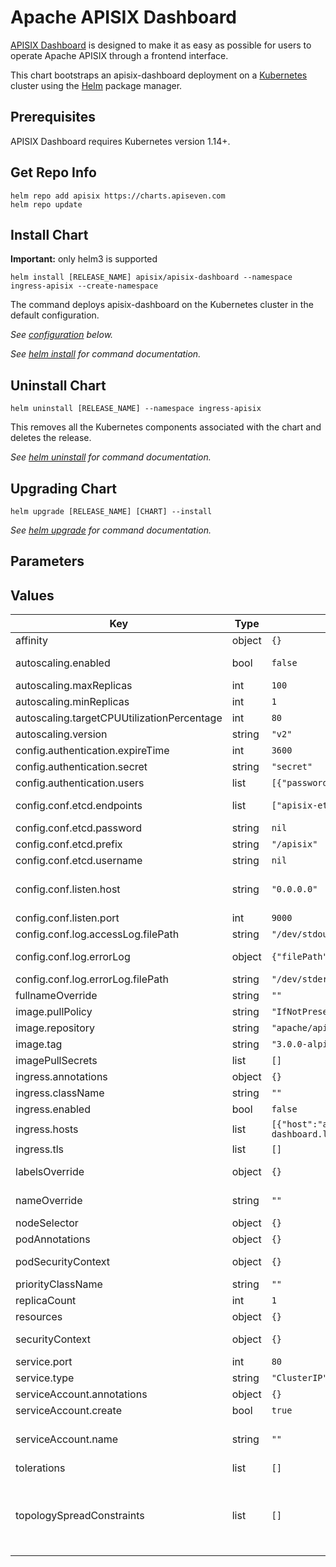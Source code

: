 # Apache APISIX Dashboard

[APISIX Dashboard](https://github.com/apache/apisix-dashboard/) is designed to make it as easy as possible for users to operate Apache APISIX through a frontend interface.

This chart bootstraps an apisix-dashboard deployment on a [Kubernetes](http://kubernetes.io) cluster using the [Helm](https://helm.sh) package manager.

## Prerequisites

APISIX Dashboard requires Kubernetes version 1.14+.

## Get Repo Info

```console
helm repo add apisix https://charts.apiseven.com
helm repo update
```

## Install Chart

**Important:** only helm3 is supported

```console
helm install [RELEASE_NAME] apisix/apisix-dashboard --namespace ingress-apisix --create-namespace
```

The command deploys apisix-dashboard on the Kubernetes cluster in the default configuration.

_See [configuration](#configuration) below._

_See [helm install](https://helm.sh/docs/helm/helm_install/) for command documentation._

## Uninstall Chart

```console
helm uninstall [RELEASE_NAME] --namespace ingress-apisix
```

This removes all the Kubernetes components associated with the chart and deletes the release.

_See [helm uninstall](https://helm.sh/docs/helm/helm_uninstall/) for command documentation._

## Upgrading Chart

```console
helm upgrade [RELEASE_NAME] [CHART] --install
```

_See [helm upgrade](https://helm.sh/docs/helm/helm_upgrade/) for command documentation._

## Parameters

## Values

| Key | Type | Default | Description |
|-----|------|---------|-------------|
| affinity | object | `{}` |  |
| autoscaling.enabled | bool | `false` | Enable autoscaling for Apache APISIX Dashboard deployment |
| autoscaling.maxReplicas | int | `100` | Maximum number of replicas to scale out |
| autoscaling.minReplicas | int | `1` | Minimum number of replicas to scale back |
| autoscaling.targetCPUUtilizationPercentage | int | `80` | Target CPU utilization percentage |
| autoscaling.version | string | `"v2"` | HPA version, the value is "v2" or "v2beta1", default "v2" |
| config.authentication.expireTime | int | `3600` | JWT token expire time, in second |
| config.authentication.secret | string | `"secret"` | Secret for jwt token generation |
| config.authentication.users | list | `[{"password":"admin","username":"admin"}]` | Specifies username and password for login manager api. |
| config.conf.etcd.endpoints | list | `["apisix-etcd:2379"]` | Supports defining multiple etcd host addresses for an etcd cluster |
| config.conf.etcd.password | string | `nil` | Specifies etcd basic auth password if enable etcd auth |
| config.conf.etcd.prefix | string | `"/apisix"` | apisix configurations prefix |
| config.conf.etcd.username | string | `nil` | Specifies etcd basic auth username if enable etcd auth |
| config.conf.listen.host | string | `"0.0.0.0"` | The address on which the Manager API should listen. The default value is 0.0.0.0, if want to specify, please enable it. This value accepts IPv4, IPv6, and hostname. |
| config.conf.listen.port | int | `9000` | The port on which the Manager API should listen. |
| config.conf.log.accessLog.filePath | string | `"/dev/stdout"` | Error log path |
| config.conf.log.errorLog | object | `{"filePath":"/dev/stderr","level":"warn"}` | Error log level. Supports levels, lower to higher: debug, info, warn, error, panic, fatal |
| config.conf.log.errorLog.filePath | string | `"/dev/stderr"` | Access log path |
| fullnameOverride | string | `""` | String to fully override apisix-dashboard.fullname template |
| image.pullPolicy | string | `"IfNotPresent"` | Apache APISIX Dashboard image pull policy |
| image.repository | string | `"apache/apisix-dashboard"` | Apache APISIX Dashboard image repository |
| image.tag | string | `"3.0.0-alpine"` |  |
| imagePullSecrets | list | `[]` | Docker registry secret names as an array |
| ingress.annotations | object | `{}` | Ingress annotations |
| ingress.className | string | `""` | Kubernetes 1.18+ support ingressClassName attribute |
| ingress.enabled | bool | `false` | Set to true to enable ingress record generation |
| ingress.hosts | list | `[{"host":"apisix-dashboard.local","paths":[]}]` | The list of hostnams to be covered with this ingress record |
| ingress.tls | list | `[]` | Create TLS Secret |
| labelsOverride | object | `{}` | Override default labels assigned to Apache APISIX dashboard resource |
| nameOverride | string | `""` | String to partially override apisix-dashboard.fullname template (will maintain the release name) |
| nodeSelector | object | `{}` | Node labels for pod assignment |
| podAnnotations | object | `{}` | Apache APISIX Dashboard Pod annotations |
| podSecurityContext | object | `{}` | Set the securityContext for Apache APISIX Dashboard pods |
| priorityClassName | string | `""` | Set the [priorityClassName](https://kubernetes.io/docs/concepts/scheduling-eviction/pod-priority-preemption/#pod-priority) for pods |
| replicaCount | int | `1` | Number of Apache APISIX Dashboard nodes |
| resources | object | `{}` |  |
| securityContext | object | `{}` | Set the securityContext for Apache APISIX Dashboard container |
| service.port | int | `80` | Service HTTP port |
| service.type | string | `"ClusterIP"` | Service type |
| serviceAccount.annotations | object | `{}` | Annotations to add to the service account |
| serviceAccount.create | bool | `true` | Specifies whether a service account should be created |
| serviceAccount.name | string | `""` | The name of the service account to use. If not set and create is true, a name is generated using the fullname template |
| tolerations | list | `[]` | Tolerations for pod assignment |
| topologySpreadConstraints | list | `[]` | Topology Spread Constraints for pod assignment spread across your cluster among failure-domains <br /> ref: https://kubernetes.io/docs/concepts/workloads/pods/pod-topology-spread-constraints/#spread-constraints-for-pods |
